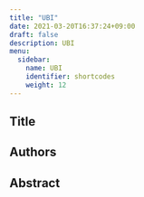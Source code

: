 ```yaml
---
title: "UBI"
date: 2021-03-20T16:37:24+09:00
draft: false
description: UBI
menu:
  sidebar:
    name: UBI
    identifier: shortcodes
    weight: 12
---
```


## Title

## Authors

## Abstract
